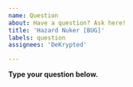 ```yaml
---
name: Question
about: Have a question? Ask here!
title: 'Hazard Nuker [BUG]'
labels: question
assignees: 'DeKrypted'

---
```


**Type your question below.**

